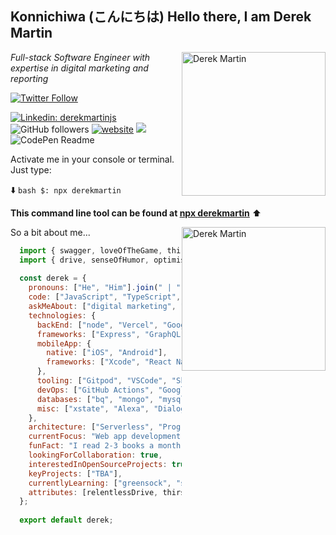<h2>Konnichiwa (こんにちは) Hello there, I am Derek Martin</h2>
  <img src='https://avatars.githubusercontent.com/u/59883894?s=400&u=6874854833582701f165195a76ad51f422af94bf&v=4' alt='Derek Martin' style="float:right;" height="230" width='230' />

<p>
  <em>Full-stack Software Engineer with expertise in digital marketing and reporting</em>
</p> 

[![Twitter Follow](https://img.shields.io/twitter/follow/derekmartindev?label=Follow)](https://twitter.com/intent/follow?screen_name=derekmartindev)

[![Linkedin: derekmartinjs](https://img.shields.io/badge/-derek-blue?style=flat-square&logo=Linkedin&logoColor=white&link=https://www.linkedin.com/in/derekmartinjs/)](https://www.linkedin.com/in/derekmartinjs/)
![GitHub followers](https://img.shields.io/github/followers/derekmartin?label=Follow&style=social)
[![website](https://img.shields.io/badge/Website-46a2f1.svg?&style=flat-square&logo=Google-Chrome&logoColor=white&link=https://derekmartin.codes/)](https://derekmartincodes/)
![](https://visitor-badge.glitch.me/badge?page_id=derekmartinjs.derekmartinjs)
![CodePen Readme](https://codepen.io/derekmartin)

Activate me in your console or terminal. Just type:

⬇️
```bash $: npx derekmartin```

**This command line tool can be found at [npx derekmartin](https://github.com/derekmartinjs/npm-card)**
⬆️

 <img src='https://media.giphy.com/media/NQmsmNj6PEiWY/giphy.gif?cid=ecf05e4777x0w0mkqm8q868t14u4e8xbd95tfa62odq2wk0z&rid=giphy.gif&ct=g' alt='Derek Martin' style="float:right;" height="230" width='230' /> So a bit about me...

```javascript
  import { swagger, loveOfTheGame, thirstForKnowledge } from 'dad';
  import { drive, senseOfHumor, optimism } from 'mom';
  
  const derek = {
    pronouns: ["He", "Him"].join(" | "),
    code: ["JavaScript", "TypeScript", "Java", "Swift", "Python"],
    askMeAbout: ["digital marketing", "automation", "web app development", "running", "MMA"],
    technologies: {
      backEnd: ["node", "Vercel", "Google Cloud Platform", "AWS", "Gatsby"],
      frameworks: ["Express", "GraphQL", "Firebase", "Next.js", "React"],
      mobileApp: {
        native: ["iOS", "Android"],
        frameworks: ["Xcode", "React Native"],
      },
      tooling: ["Gitpod", "VSCode", "Sketch", "Husky", "Prettier", "ESLint", "yarn"],
      devOps: ["GitHub Actions", "Google Cloud", "Docker", "Gitpod"],
      databases: ["bq", "mongo", "mysql", "postgres],
      misc: ["xstate", "Alexa", "DialogFlow", "chatbots", "Firebase", "jovo", "gsap3", "svg", "css", "jest", "cypress"],
    },
    architecture: ["Serverless", "Progressive Web Apps", "Single-page apps"],
    currentFocus: "Web app development, animation, and state machines",
    funFact: "I read 2-3 books a month, usually geeking out on code",
    lookingForCollaboration: true,
    interestedInOpenSourceProjects: true, 
    keyProjects: ["TBA"],
    currentlyLearning: ["greensock", "svg", "chatbots", "rpa", "tensorflow.js", "xstate", "design patterns"],
    attributes: [relentlessDrive, thirstForKnowledge, seekingOutBestPracticesInRealLife],
  };
  
  export default derek;
```
